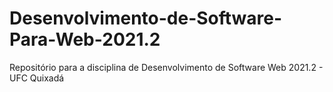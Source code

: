# Desenvolvimento-de-Software-Para-Web-2021.2
Repositório para a disciplina de Desenvolvimento de Software Web 2021.2 - UFC Quixadá

